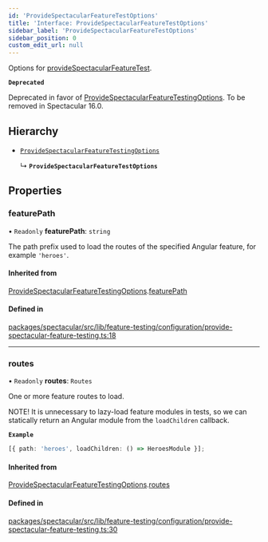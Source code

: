```yaml
---
id: 'ProvideSpectacularFeatureTestOptions'
title: 'Interface: ProvideSpectacularFeatureTestOptions'
sidebar_label: 'ProvideSpectacularFeatureTestOptions'
sidebar_position: 0
custom_edit_url: null
---
```


Options for [provideSpectacularFeatureTest](../modules.md#providespectacularfeaturetest).

**`Deprecated`**

Deprecated in favor of [ProvideSpectacularFeatureTestingOptions](ProvideSpectacularFeatureTestingOptions.md). To be removed in Spectacular 16.0.

## Hierarchy

- [`ProvideSpectacularFeatureTestingOptions`](ProvideSpectacularFeatureTestingOptions.md)

  ↳ **`ProvideSpectacularFeatureTestOptions`**

## Properties

### featurePath

• `Readonly` **featurePath**: `string`

The path prefix used to load the routes of the specified Angular feature, for example `'heroes'`.

#### Inherited from

[ProvideSpectacularFeatureTestingOptions](ProvideSpectacularFeatureTestingOptions.md).[featurePath](ProvideSpectacularFeatureTestingOptions.md#featurepath)

#### Defined in

[packages/spectacular/src/lib/feature-testing/configuration/provide-spectacular-feature-testing.ts:18](https://github.com/ngworker/ngworker/blob/b782ad5/packages/spectacular/src/lib/feature-testing/configuration/provide-spectacular-feature-testing.ts#L18)

---

### routes

• `Readonly` **routes**: `Routes`

One or more feature routes to load.

NOTE! It is unnecessary to lazy-load feature modules in tests, so we can statically return an Angular module from the `loadChildren` callback.

**`Example`**

```typescript
[{ path: 'heroes', loadChildren: () => HeroesModule }];
```

#### Inherited from

[ProvideSpectacularFeatureTestingOptions](ProvideSpectacularFeatureTestingOptions.md).[routes](ProvideSpectacularFeatureTestingOptions.md#routes)

#### Defined in

[packages/spectacular/src/lib/feature-testing/configuration/provide-spectacular-feature-testing.ts:30](https://github.com/ngworker/ngworker/blob/b782ad5/packages/spectacular/src/lib/feature-testing/configuration/provide-spectacular-feature-testing.ts#L30)
